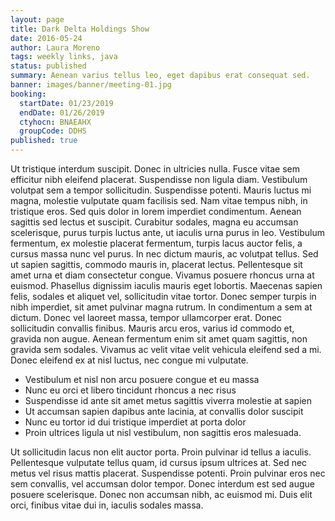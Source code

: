 ```yaml
---
layout: page
title: Dark Delta Holdings Show
date: 2016-05-24
author: Laura Moreno
tags: weekly links, java
status: published
summary: Aenean varius tellus leo, eget dapibus erat consequat sed.
banner: images/banner/meeting-01.jpg
booking:
  startDate: 01/23/2019
  endDate: 01/26/2019
  ctyhocn: BNAEAHX
  groupCode: DDHS
published: true
---
```

Ut tristique interdum suscipit. Donec in ultricies nulla. Fusce vitae sem efficitur nibh eleifend placerat. Suspendisse non ligula diam. Vestibulum volutpat sem a tempor sollicitudin. Suspendisse potenti. Mauris luctus mi magna, molestie vulputate quam facilisis sed. Nam vitae tempus nibh, in tristique eros. Sed quis dolor in lorem imperdiet condimentum. Aenean sagittis sed lectus et suscipit. Curabitur sodales, magna eu accumsan scelerisque, purus turpis luctus ante, ut iaculis urna purus in leo.
Vestibulum fermentum, ex molestie placerat fermentum, turpis lacus auctor felis, a cursus massa nunc vel purus. In nec dictum mauris, ac volutpat tellus. Sed ut sapien sagittis, commodo mauris in, placerat lectus. Pellentesque sit amet urna et diam consectetur congue. Vivamus posuere rhoncus urna at euismod. Phasellus dignissim iaculis mauris eget lobortis. Maecenas sapien felis, sodales et aliquet vel, sollicitudin vitae tortor. Donec semper turpis in nibh imperdiet, sit amet pulvinar magna rutrum. In condimentum a sem at dictum. Donec vel laoreet massa, tempor ullamcorper erat. Donec sollicitudin convallis finibus. Mauris arcu eros, varius id commodo et, gravida non augue. Aenean fermentum enim sit amet quam sagittis, non gravida sem sodales. Vivamus ac velit vitae velit vehicula eleifend sed a mi. Donec eleifend ex at nisl luctus, nec congue mi vulputate.

* Vestibulum et nisl non arcu posuere congue et eu massa
* Nunc eu orci et libero tincidunt rhoncus a nec risus
* Suspendisse id ante sit amet metus sagittis viverra molestie at sapien
* Ut accumsan sapien dapibus ante lacinia, at convallis dolor suscipit
* Nunc eu tortor id dui tristique imperdiet at porta dolor
* Proin ultrices ligula ut nisl vestibulum, non sagittis eros malesuada.

Ut sollicitudin lacus non elit auctor porta. Proin pulvinar id tellus a iaculis. Pellentesque vulputate tellus quam, id cursus ipsum ultrices at. Sed nec metus vel risus mattis placerat. Suspendisse potenti. Proin pulvinar eros nec sem convallis, vel accumsan dolor tempor. Donec interdum est sed augue posuere scelerisque. Donec non accumsan nibh, ac euismod mi. Duis elit orci, finibus vitae dui in, iaculis sodales massa.
